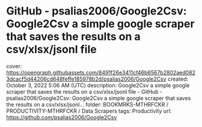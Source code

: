 # GitHub - psalias2006/Google2Csv: Google2Csv a simple google scraper that saves the results on a csv/xlsx/jsonl file

cover: https://opengraph.githubassets.com/8491f26e3411cf46b6567b2802aed0823dcacf5d44206cd648feffe185978b2d/psalias2006/Google2Csv
created: October 3, 2022 5:06 AM (UTC)
description: Google2Csv a simple google scraper that saves the results on a  csv/xlsx/jsonl file - GitHub - psalias2006/Google2Csv: Google2Csv a simple google scraper that saves the results on a  csv/xlsx/jsonl...
folder: BOOKMRKS-MTHRFCKR / PRODUCTIVITY-MTHRFCKR / Data Scrapers
tags: Productivity
url: https://github.com/psalias2006/Google2Csv